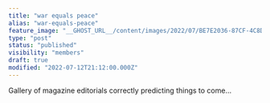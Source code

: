 ```yaml
---
title: "war equals peace"
alias: "war-equals-peace"
feature_image: "__GHOST_URL__/content/images/2022/07/BE7E2036-87CF-4C8D-8C96-8E1ACF2A0067.png"
type: "post"
status: "published"
visibility: "members"
draft: true
modified: "2022-07-12T21:12:00.000Z"
---
```


<p>Gallery of magazine editorials correctly predicting things to come...</p><!--members-only-->
<figure class="kg-card kg-gallery-card kg-width-wide"><div class="kg-gallery-container"><div class="kg-gallery-row"><div class="kg-gallery-image">
<a src="__GHOST_URL__/content/images/2022/07/334546F1-2409-4E5E-9AC4-D87E77219BE6.jpeg" width="2000" height="1133" loading="lazy" alt srcset="__GHOST_URL__/content/images/size/w600/2022/07/334546F1-2409-4E5E-9AC4-D87E77219BE6.jpeg 600w, __GHOST_URL__/content/images/size/w1000/2022/07/334546F1-2409-4E5E-9AC4-D87E77219BE6.jpeg 1000w, __GHOST_URL__/content/images/size/w1600/2022/07/334546F1-2409-4E5E-9AC4-D87E77219BE6.jpeg 1600w, __GHOST_URL__/content/images/size/w2400/2022/07/334546F1-2409-4E5E-9AC4-D87E77219BE6.jpeg 2400w" sizes="(min-width: 720px) 720px"></div><div class="kg-gallery-image">
<a src="__GHOST_URL__/content/images/2022/07/8A634A5F-8B95-4E38-B271-7334EDAAD686.jpeg" width="750" height="300" loading="lazy" alt srcset="__GHOST_URL__/content/images/size/w600/2022/07/8A634A5F-8B95-4E38-B271-7334EDAAD686.jpeg 600w, __GHOST_URL__/content/images/2022/07/8A634A5F-8B95-4E38-B271-7334EDAAD686.jpeg 750w" sizes="(min-width: 720px) 720px"></div><div class="kg-gallery-image">
<a src="__GHOST_URL__/content/images/2022/07/8E7D3993-66F0-440F-88FD-5D32DA7743F7.jpeg" width="1306" height="1701" loading="lazy" alt srcset="__GHOST_URL__/content/images/size/w600/2022/07/8E7D3993-66F0-440F-88FD-5D32DA7743F7.jpeg 600w, __GHOST_URL__/content/images/size/w1000/2022/07/8E7D3993-66F0-440F-88FD-5D32DA7743F7.jpeg 1000w, __GHOST_URL__/content/images/2022/07/8E7D3993-66F0-440F-88FD-5D32DA7743F7.jpeg 1306w" sizes="(min-width: 720px) 720px"></div></div><div class="kg-gallery-row"><div class="kg-gallery-image">
<a src="__GHOST_URL__/content/images/2022/07/73062EF0-0E87-4B60-856C-C017086DB37C.jpeg" width="750" height="1334" loading="lazy" alt srcset="__GHOST_URL__/content/images/size/w600/2022/07/73062EF0-0E87-4B60-856C-C017086DB37C.jpeg 600w, __GHOST_URL__/content/images/2022/07/73062EF0-0E87-4B60-856C-C017086DB37C.jpeg 750w" sizes="(min-width: 720px) 720px"></div><div class="kg-gallery-image">
<a src="__GHOST_URL__/content/images/2022/07/7FBBBAE2-A3A1-448B-BC07-FC4F9E252000.webp" width="2000" height="2631" loading="lazy" alt srcset="__GHOST_URL__/content/images/size/w600/2022/07/7FBBBAE2-A3A1-448B-BC07-FC4F9E252000.webp 600w, __GHOST_URL__/content/images/size/w1000/2022/07/7FBBBAE2-A3A1-448B-BC07-FC4F9E252000.webp 1000w, __GHOST_URL__/content/images/size/w1600/2022/07/7FBBBAE2-A3A1-448B-BC07-FC4F9E252000.webp 1600w, __GHOST_URL__/content/images/2022/07/7FBBBAE2-A3A1-448B-BC07-FC4F9E252000.webp 2398w" sizes="(min-width: 720px) 720px"></div></div><div class="kg-gallery-row"><div class="kg-gallery-image">
<a src="__GHOST_URL__/content/images/2022/07/733FF92E-E40C-45FF-96F9-96CAF968CDDC.jpeg" width="1543" height="1848" loading="lazy" alt srcset="__GHOST_URL__/content/images/size/w600/2022/07/733FF92E-E40C-45FF-96F9-96CAF968CDDC.jpeg 600w, __GHOST_URL__/content/images/size/w1000/2022/07/733FF92E-E40C-45FF-96F9-96CAF968CDDC.jpeg 1000w, __GHOST_URL__/content/images/2022/07/733FF92E-E40C-45FF-96F9-96CAF968CDDC.jpeg 1543w" sizes="(min-width: 720px) 720px"></div><div class="kg-gallery-image">
<a src="__GHOST_URL__/content/images/2022/07/E3C33319-868C-4FBB-90FC-1CB9128917E9.png" width="477" height="606" loading="lazy" alt></div></div></div>
</figure>
